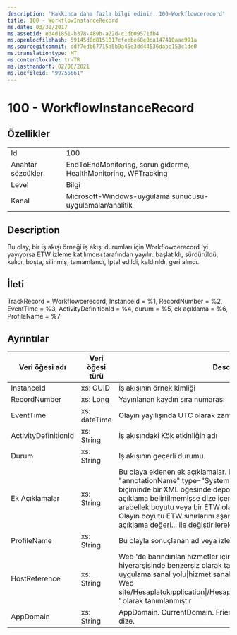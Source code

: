 ```yaml
---
description: 'Hakkında daha fazla bilgi edinin: 100-Workflowcerecord'
title: 100 - WorkflowInstanceRecord
ms.date: 03/30/2017
ms.assetid: ed4d1851-b378-489b-a22d-c1db09571fb4
ms.openlocfilehash: 59145d0d8151017cfeebe68e0da147410aae991a
ms.sourcegitcommit: ddf7edb67715a5b9a45e3dd44536dabc153c1de0
ms.translationtype: MT
ms.contentlocale: tr-TR
ms.lasthandoff: 02/06/2021
ms.locfileid: "99755661"
---
```

# <a name="100---workflowinstancerecord"></a>100 - WorkflowInstanceRecord

## <a name="properties"></a>Özellikler  
  
|||  
|-|-|  
|Id|100|  
|Anahtar sözcükler|EndToEndMonitoring, sorun giderme, HealthMonitoring, WFTracking|  
|Level|Bilgi|  
|Kanal|Microsoft-Windows-uygulama sunucusu-uygulamalar/analitik|  
  
## <a name="description"></a>Description  

 Bu olay, bir iş akışı örneği iş akışı durumları için Workflowcerecord 'yi yayıyorsa ETW izleme katılımcısı tarafından yayılır: başlatıldı, sürdürüldü, kalıcı, boşta, silinmiş, tamamlandı, Iptal edildi, kaldırıldı, geri alındı.  
  
## <a name="message"></a>İleti  

 TrackRecord = Workflowcerecord, InstanceId = %1, RecordNumber = %2, EventTime = %3, ActivityDefinitionId = %4, durum = %5, ek açıklama = %6, ProfileName = %7  
  
## <a name="details"></a>Ayrıntılar  
  
|Veri öğesi adı|Veri öğesi türü|Description|  
|--------------------|--------------------|-----------------|  
|InstanceId|xs: GUID|İş akışının örnek kimliği|  
|RecordNumber|xs: Long|Yayınlanan kaydın sıra numarası|  
|EventTime|xs: dateTime|Olayın yayılışında UTC olarak zaman|  
|ActivityDefinitionId|xs: String|İş akışındaki Kök etkinliğin adı|  
|Durum|xs: String|Iş akışının geçerli durumu.|  
|Ek Açıklamalar|xs: String|Bu olaya eklenen ek açıklamalar.  Değerler, \<items> \< item  name = "annotationName" type="System.String"> annotationValue biçiminde bir XML öğesinde depolanır \</item> \</items> .  Ek açıklama belirtilmemişse dize içerir \<items/> . ETW olay boyutu ETW arabellek boyutu veya bir ETW olayı için en fazla yük ile sınırlıdır. Olayın boyutu ETW sınırlarını aşarsa, ek açıklamaları bırakarak ve ek açıklama değeri... ile değiştirilerek olay kesilir \<items> \</items> .|  
|ProfileName|xs: String|Bu olayla sonuçlanan ad veya izleme profili|  
|HostReference|xs: String|Web 'de barındırılan hizmetler için, bu alan hizmeti Web hiyerarşisinde benzersiz olarak tanımlar.  Biçimi ' Web sitesi adı uygulama sanal yolu&#124;hizmet sanal yolu&#124;HizmetAdı ' örneği: ' Default Web site/Hesaplatokıpplication&#124;/Hesaplatorservice.exe&#124;Hesaplatorservice ' olarak tanımlanmıştır|  
|AppDomain|xs: String|AppDomain. CurrentDomain. FriendlyName tarafından döndürülen dize.|

